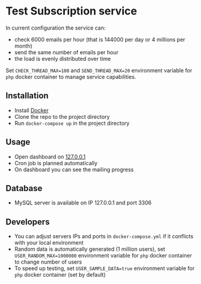 # Test Subscription service

In current configuration the service can:
- check 6000 emails per hour (that is 144000 per day or 4 millions per month)
- send the same number of emails per hour
- the load is evenly distributed over time

Set `CHECK_THREAD_MAX=100` and `SEND_THREAD_MAX=20` environment variable for `php` docker container to manage service capabilities.

Installation
---------------

- Install [Docker](https://www.docker.com/)
- Clone the repo to the project directory
- Run `docker-compose up` in the project directory

Usage
-----

- Open dashboard on [127.0.0.1](http://127.0.0.1/)
- Cron job is planned automatically
- On dashboard you can see the mailing progress

Database
----------

- MySQL server is available on IP 127.0.0.1 and port 3306

Developers
----------

- You can adjust servers IPs and ports in `docker-compose.yml` if it conflicts with your local environment
- Random data is automatically generated (1 million users), set `USER_RANDOM_MAX=1000000` environment variable for `php` docker container to change number of users
- To speed up testing, set `USER_SAMPLE_DATA=true` environment variable for `php` docker container (set by default)
